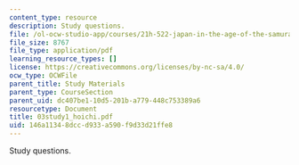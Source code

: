 ```yaml
---
content_type: resource
description: Study questions.
file: /ol-ocw-studio-app/courses/21h-522-japan-in-the-age-of-the-samurai-history-and-film-fall-2006/146a11348dccd933a590f9d33d21ffe8_03study1_hoichi.pdf
file_size: 8767
file_type: application/pdf
learning_resource_types: []
license: https://creativecommons.org/licenses/by-nc-sa/4.0/
ocw_type: OCWFile
parent_title: Study Materials
parent_type: CourseSection
parent_uid: dc407be1-10d5-201b-a779-448c753389a6
resourcetype: Document
title: 03study1_hoichi.pdf
uid: 146a1134-8dcc-d933-a590-f9d33d21ffe8
---
```

Study questions.